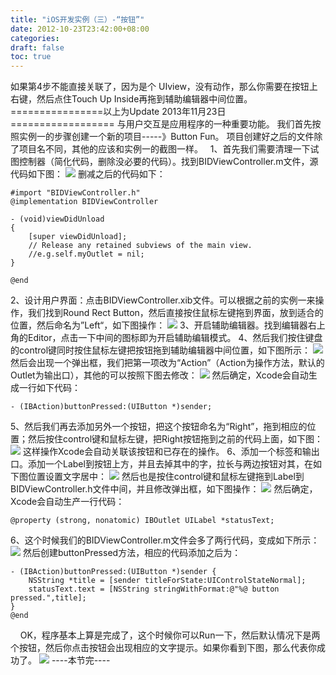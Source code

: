 ```yaml
---
title: "iOS开发实例（三）-“按钮”"
date: 2012-10-23T23:42:00+08:00
categories: 
draft: false
toc: true
---
```


如果第4步不能直接关联了，因为是个 UIview，没有动作，那么你需要在按钮上右键，然后点住Touch Up Inside再拖到辅助编辑器中间位置。 ================以上为Update 2013年11月23日================== 与用户交互是应用程序的一种重要功能。 我们首先按照实例一的步骤创建一个新的项目-----》Button Fun。 项目创建好之后的文件除了项目名不同，其他的应该和实例一的截图一样。   1、首先我们需要清理一下试图控制器（简化代码，删除没必要的代码）。找到BIDViewController.m文件，源代码如下图： ![](http://m1.img.libdd.com/farm4/2012/1023/22/9FC37F7A1C38432DC0ADA9818D89142D3968442334835_500_287.jpg) 删减之后的代码如下： 
    
    
    #import "BIDViewController.h"
    @implementation BIDViewController
    
    - (void)viewDidUnload
    {
        [super viewDidUnload];
        // Release any retained subviews of the main view.
        //e.g.self.myOutlet = nil;
    }
    
    @end

2、设计用户界面：点击BIDViewController.xib文件。可以根据之前的实例一来操作，我们找到Round Rect Button，然后直接按住鼠标左键拖到界面，放到适合的位置，然后命名为”Left“，如下图操作： ![](http://m3.img.libdd.com/farm5/2012/1023/22/5CB6F33D253FA65FF21006A1611FEA2616FEBC4281EAE_500_422.jpg) 3、开启辅助编辑器。找到编辑器右上角的Editor，点击一下中间的图标即为开启辅助编辑模式。 4、然后我们按住键盘的control键同时按住鼠标左键把按钮拖到辅助编辑器中间位置，如下图所示： ![](http://m1.img.libdd.com/farm4/2012/1023/22/A6185E7766D74EA283C9CABC46C7BE141CFEA50F59E4F_500_250.jpg) 然后会出现一个弹出框，我们把第一项改为“Action”（Action为操作方法，默认的Outlet为输出口），其他的可以按照下图去修改： ![](http://m3.img.libdd.com/farm4/2012/1023/22/ED68C529ABBC5DA3B0F78BAD7A562045C00C58990A895_500_145.jpg) 然后确定，Xcode会自动生成一行如下代码： 
    
    
    - (IBAction)buttonPressed:(UIButton *)sender;

5、然后我们再去添加另外一个按钮，把这个按钮命名为“Right”，拖到相应的位置；然后按住control键和鼠标左键，把Right按钮拖到之前的代码上面，如下图： ![](http://m3.img.libdd.com/farm5/2012/1023/23/57DF4F5E02BD8AFFC108A1405A4D64D504AFA3E83079A_500_312.jpg) 这样操作Xcode会自动关联该按钮和已存在的操作。 6、添加一个标签和输出口。添加一个Label到按钮上方，并且去掉其中的字，拉长与两边按钮对其，在如下图位置设置文字居中： ![](http://m3.img.libdd.com/farm5/2012/1023/23/15F98628570FADCF2861AE5D67BC6D1A5C1F6C441845B_262_412.PNG) 然后也是按住control键和鼠标左键拖到Label到BIDViewController.h文件中间，并且修改弹出框，如下图操作： ![](http://m1.img.libdd.com/farm5/2012/1023/23/5E5086BB8B73710631B810FEAE192C6AD6EE8842104A2_500_177.jpg) 然后确定，Xcode会自动生产一行代码： 
    
    
    @property (strong, nonatomic) IBOutlet UILabel *statusText;

6、这个时候我们的BIDViewController.m文件会多了两行代码，变成如下所示： ![](http://m2.img.libdd.com/farm5/2012/1023/23/68C5E48732A3BBB74EE74D0628268460B4506450D5929_387_205.PNG) 然后创建buttonPressed方法，相应的代码添加之后为： 
    
    
    - (IBAction)buttonPressed:(UIButton *)sender {
        NSString *title = [sender titleForState:UIControlStateNormal];
        statusText.text = [NSString stringWithFormat:@"%@ button pressed.",title];
    }
    @end

    OK，程序基本上算是完成了，这个时候你可以Run一下，然后默认情况下是两个按钮，然后你点击按钮会出现相应的文字提示。如果你看到下图，那么代表你成功了。 ![](http://m3.img.libdd.com/farm5/2012/1023/23/C8ECB9E82D66050088B8FB16A854AA8578EACB73EEFE2_368_716.PNG) \----本节完----
